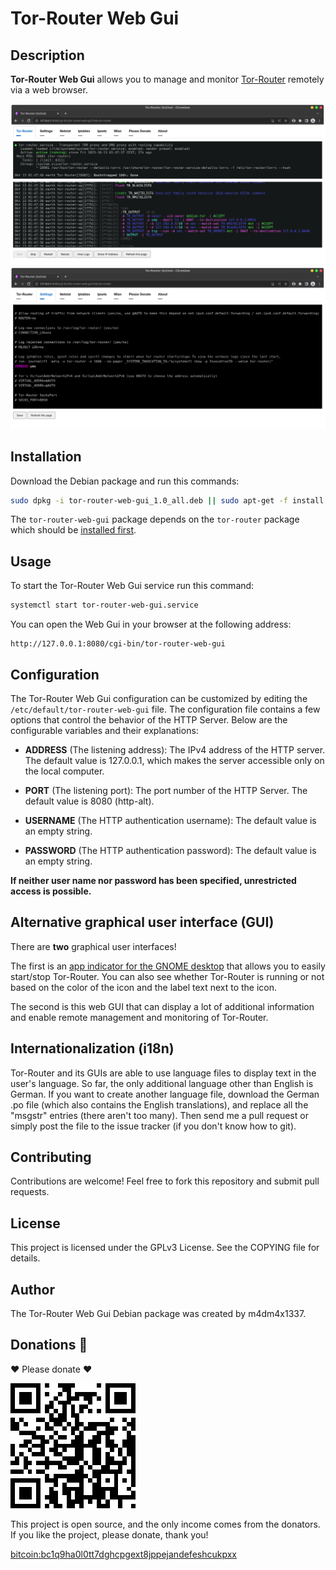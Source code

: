 # Tor-Router Web Gui

## Description

**Tor-Router Web Gui** allows you to manage and monitor [Tor-Router](https://github.com/m4dm4x1337/tor-router) remotely via a web browser.

![Screenshot 1](https://raw.githubusercontent.com/m4dm4x1337/tor-router-web-gui/master/resources/images/screenshot1.png)
![Screenshot 2](https://raw.githubusercontent.com/m4dm4x1337/tor-router-web-gui/master/resources/images/screenshot2.png)

## Installation

Download the Debian package and run this commands:

```bash
sudo dpkg -i tor-router-web-gui_1.0_all.deb || sudo apt-get -f install
```

The `tor-router-web-gui` package depends on the `tor-router` package which should be [installed first](https://github.com/m4dm4x1337/tor-router#installation).

## Usage

To start the Tor-Router Web Gui service run this command:

```bash
systemctl start tor-router-web-gui.service
```

You can open the Web Gui in your browser at the following address:

```text
http://127.0.0.1:8080/cgi-bin/tor-router-web-gui
```

## Configuration

The Tor-Router Web Gui configuration can be customized by editing the `/etc/default/tor-router-web-gui` file. The configuration file contains a few options that control the behavior of the HTTP Server. Below are the configurable variables and their explanations:

- **ADDRESS** (The listening address): The IPv4 address of the HTTP server. The default value is 127.0.0.1, which makes the server accessible only on the local computer.

- **PORT** (The listening port): The port number of the HTTP Server. The default value is 8080 (http-alt).

- **USERNAME** (The HTTP authentication username): The default value is an empty string.

- **PASSWORD** (The HTTP authentication password): The default value is an empty string.

**If neither user name nor password has been specified, unrestricted access is possible.**

## Alternative graphical user interface (GUI)

There are **two** graphical user interfaces!

The first is an [app indicator for the GNOME desktop](https://github.com/m4dm4x1337/tor-router-gnome) that allows you to easily start/stop Tor-Router. You can also see whether Tor-Router is running or not based on the color of the icon and the label text next to the icon.

The second is this web GUI that can display a lot of additional information and enable remote management and monitoring of Tor-Router.

## Internationalization (i18n)

Tor-Router and its GUIs are able to use language files to display text in the user's language. So far, the only additional language other than English is German. If you want to create another language file, download the German .po file (which also contains the English translations), and replace all the "msgstr" entries (there aren't too many). Then send me a pull request or simply post the file to the issue tracker (if you don't know how to git).

## Contributing

Contributions are welcome! Feel free to fork this repository and submit pull requests.

## License

This project is licensed under the GPLv3 License. See the COPYING file for details.

## Author

The Tor-Router Web Gui Debian package was created by m4dm4x1337.

## Donations 🥺

 ❤️ Please donate ❤️

![QR code for donations](https://raw.githubusercontent.com/m4dm4x1337/tor-router-gnome/master/tor-router-gnome/usr/share/pixmaps/tor-router-gnome-donation.png)

This project is open source, and the only income comes from the donators. If you like the project, please donate, thank you!

[bitcoin:bc1q9ha0l0tt7dghcpgext8jppejandefeshcukpxx](bitcoin:bc1q9ha0l0tt7dghcpgext8jppejandefeshcukpxx)
